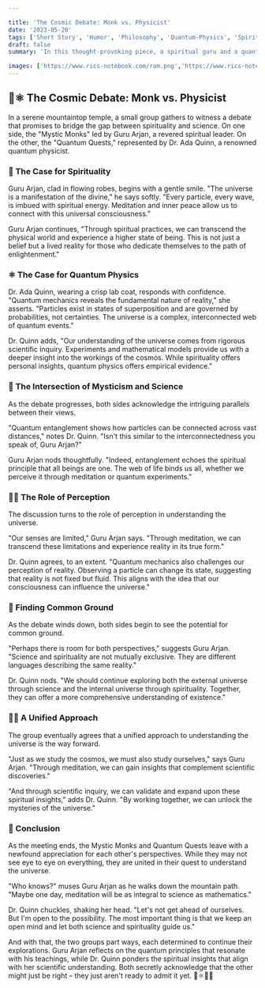 ```yaml
---

title: 'The Cosmic Debate: Monk vs. Physicist'
date: '2023-05-20'
tags: ['Short Story', 'Humor', 'Philosophy', 'Quantum-Physics', 'Spirituality', 'life-lessons']
draft: false
summary: 'In this thought-provoking piece, a spiritual guru and a quantum physicist engage in a heated debate about the nature of the universe. Will they find common ground, or will their perspectives remain worlds apart?'

images: ['https://www.rics-notebook.com/ram.png','https://www.rics-notebook.com/articleimage/Personal/SpiritalScientist.webp']
---
```


## 🌌⚛️ The Cosmic Debate: Monk vs. Physicist

In a serene mountaintop temple, a small group gathers to witness a debate that promises to bridge the gap between spirituality and science. On one side, the "Mystic Monks" led by Guru Arjan, a revered spiritual leader. On the other, the "Quantum Quests," represented by Dr. Ada Quinn, a renowned quantum physicist.

### 🌟 The Case for Spirituality

Guru Arjan, clad in flowing robes, begins with a gentle smile. "The universe is a manifestation of the divine," he says softly. "Every particle, every wave, is imbued with spiritual energy. Meditation and inner peace allow us to connect with this universal consciousness."

Guru Arjan continues, "Through spiritual practices, we can transcend the physical world and experience a higher state of being. This is not just a belief but a lived reality for those who dedicate themselves to the path of enlightenment."

### ⚛️ The Case for Quantum Physics

Dr. Ada Quinn, wearing a crisp lab coat, responds with confidence. "Quantum mechanics reveals the fundamental nature of reality," she asserts. "Particles exist in states of superposition and are governed by probabilities, not certainties. The universe is a complex, interconnected web of quantum events."

Dr. Quinn adds, "Our understanding of the universe comes from rigorous scientific inquiry. Experiments and mathematical models provide us with a deeper insight into the workings of the cosmos. While spirituality offers personal insights, quantum physics offers empirical evidence."

### 🌌 The Intersection of Mysticism and Science

As the debate progresses, both sides acknowledge the intriguing parallels between their views.

"Quantum entanglement shows how particles can be connected across vast distances," notes Dr. Quinn. "Isn't this similar to the interconnectedness you speak of, Guru Arjan?"

Guru Arjan nods thoughtfully. "Indeed, entanglement echoes the spiritual principle that all beings are one. The web of life binds us all, whether we perceive it through meditation or quantum experiments."

### 🧘‍♂️ The Role of Perception

The discussion turns to the role of perception in understanding the universe.

"Our senses are limited," Guru Arjan says. "Through meditation, we can transcend these limitations and experience reality in its true form."

Dr. Quinn agrees, to an extent. "Quantum mechanics also challenges our perception of reality. Observing a particle can change its state, suggesting that reality is not fixed but fluid. This aligns with the idea that our consciousness can influence the universe."

### 🌿 Finding Common Ground

As the debate winds down, both sides begin to see the potential for common ground.

"Perhaps there is room for both perspectives," suggests Guru Arjan. "Science and spirituality are not mutually exclusive. They are different languages describing the same reality."

Dr. Quinn nods. "We should continue exploring both the external universe through science and the internal universe through spirituality. Together, they can offer a more comprehensive understanding of existence."

### 🧘‍♀️ A Unified Approach

The group eventually agrees that a unified approach to understanding the universe is the way forward.

"Just as we study the cosmos, we must also study ourselves," says Guru Arjan. "Through meditation, we can gain insights that complement scientific discoveries."

"And through scientific inquiry, we can validate and expand upon these spiritual insights," adds Dr. Quinn. "By working together, we can unlock the mysteries of the universe."

### 🤔 Conclusion

As the meeting ends, the Mystic Monks and Quantum Quests leave with a newfound appreciation for each other's perspectives. While they may not see eye to eye on everything, they are united in their quest to understand the universe.

"Who knows?" muses Guru Arjan as he walks down the mountain path. "Maybe one day, meditation will be as integral to science as mathematics."

Dr. Quinn chuckles, shaking her head. "Let's not get ahead of ourselves. But I'm open to the possibility. The most important thing is that we keep an open mind and let both science and spirituality guide us."

And with that, the two groups part ways, each determined to continue their explorations. Guru Arjan reflects on the quantum principles that resonate with his teachings, while Dr. Quinn ponders the spiritual insights that align with her scientific understanding. Both secretly acknowledge that the other might just be right – they just aren't ready to admit it yet. 🌌⚛️🧘‍♂️
